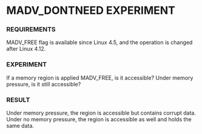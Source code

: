 # MADV_DONTNEED EXPERIMENT

### REQUIREMENTS
MADV_FREE flag is available since Linux 4.5, and the operation is changed after
Linux 4.12.

### EXPERIMENT
If a memory region is applied MADV_FREE, is it accessible? Under memory
pressure, is it still accessible?

### RESULT
Under memory pressure, the region is accessible but contains corrupt data.
Under no memory pressure, the region is accessible as well and holds the same
data.

